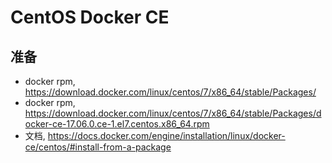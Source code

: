 # CentOS Docker CE

## 准备

- docker rpm, <https://download.docker.com/linux/centos/7/x86_64/stable/Packages/>
- docker rpm, <https://download.docker.com/linux/centos/7/x86_64/stable/Packages/docker-ce-17.06.0.ce-1.el7.centos.x86_64.rpm>
- 文档, <https://docs.docker.com/engine/installation/linux/docker-ce/centos/#install-from-a-package>
